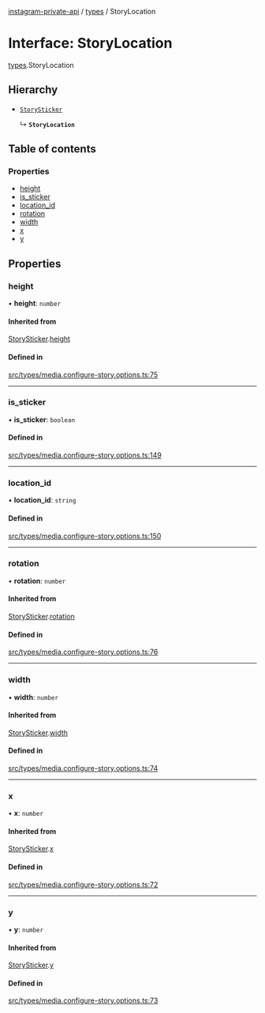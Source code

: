 [instagram-private-api](../../README.md) / [types](../../modules/types.md) / StoryLocation

# Interface: StoryLocation

[types](../../modules/types.md).StoryLocation

## Hierarchy

- [`StorySticker`](StorySticker.md)

  ↳ **`StoryLocation`**

## Table of contents

### Properties

- [height](StoryLocation.md#height)
- [is\_sticker](StoryLocation.md#is_sticker)
- [location\_id](StoryLocation.md#location_id)
- [rotation](StoryLocation.md#rotation)
- [width](StoryLocation.md#width)
- [x](StoryLocation.md#x)
- [y](StoryLocation.md#y)

## Properties

### height

• **height**: `number`

#### Inherited from

[StorySticker](StorySticker.md).[height](StorySticker.md#height)

#### Defined in

[src/types/media.configure-story.options.ts:75](https://github.com/Nerixyz/instagram-private-api/blob/b3351b9/src/types/media.configure-story.options.ts#L75)

___

### is\_sticker

• **is\_sticker**: `boolean`

#### Defined in

[src/types/media.configure-story.options.ts:149](https://github.com/Nerixyz/instagram-private-api/blob/b3351b9/src/types/media.configure-story.options.ts#L149)

___

### location\_id

• **location\_id**: `string`

#### Defined in

[src/types/media.configure-story.options.ts:150](https://github.com/Nerixyz/instagram-private-api/blob/b3351b9/src/types/media.configure-story.options.ts#L150)

___

### rotation

• **rotation**: `number`

#### Inherited from

[StorySticker](StorySticker.md).[rotation](StorySticker.md#rotation)

#### Defined in

[src/types/media.configure-story.options.ts:76](https://github.com/Nerixyz/instagram-private-api/blob/b3351b9/src/types/media.configure-story.options.ts#L76)

___

### width

• **width**: `number`

#### Inherited from

[StorySticker](StorySticker.md).[width](StorySticker.md#width)

#### Defined in

[src/types/media.configure-story.options.ts:74](https://github.com/Nerixyz/instagram-private-api/blob/b3351b9/src/types/media.configure-story.options.ts#L74)

___

### x

• **x**: `number`

#### Inherited from

[StorySticker](StorySticker.md).[x](StorySticker.md#x)

#### Defined in

[src/types/media.configure-story.options.ts:72](https://github.com/Nerixyz/instagram-private-api/blob/b3351b9/src/types/media.configure-story.options.ts#L72)

___

### y

• **y**: `number`

#### Inherited from

[StorySticker](StorySticker.md).[y](StorySticker.md#y)

#### Defined in

[src/types/media.configure-story.options.ts:73](https://github.com/Nerixyz/instagram-private-api/blob/b3351b9/src/types/media.configure-story.options.ts#L73)
